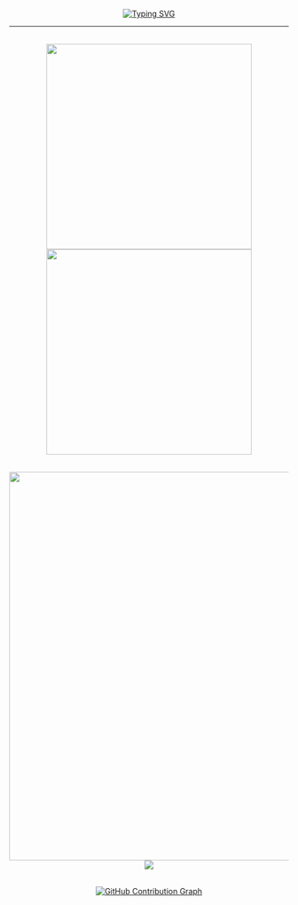 <center>
  <p align="center">
    <a href="https://git.io/typing-svg">
      <img src="https://readme-typing-svg.demolab.com?font=Fira+Code&pause=1000&color=3566E6&width=435&lines=%F0%9F%91%8B+Hey+there!+I'm+Nahidh!" alt="Typing SVG" />
    </a>
  </p>
  <hr>
  <br>

  <div align="center">
    <img width="370px" src="https://github-readme-stats.vercel.app/api?username=Nahidh96&custom_title=Nahidh's+Github+Stats&show_icons=true&hide_border=true&count_private=true&bg_color=00000000&title_color=58a6fe&text_color=878787&icon_color=58a6fe&cache_seconds=1800" />
    <img width="370px" src="https://github-readme-streak-stats.herokuapp.com/?user=Nahidh96&background=00000000&hide_border=true&stroke=878787&ring=4c8ed9&fire=4c8ed9&currStreakNum=878787&sideNums=878787&currStreakLabel=878787&sideLabels=878787&dates=878787" />
  </div>
  <br>
  <p align="center">
    <a href="https://skillicons.dev">
      <img width="700px" src="https://skillicons.dev/icons?i=php,react,angular,flutter,materialui,css,sass,tailwind,javascript,nodejs,typescript,python,mysql,mongodb,firebase,docker,kubernetes,azure,aws,cloudflare,netlify,heroku,postman,appwrite,atom,git,java,stackoverflow,figma,c#" />
    </a>
    <a href="https://skillicons.dev">
      <img src="https://skillicons.dev/icons?i=github,githubactions,git,devto,bots,vscode,idea" />
    </a>
    <br>
    <br>
    <!-- Trophy section removed since customization is limited -->
  </p>

  <a href="https://github.com/ashutosh00710/github-readme-activity-graph">
    <img src="https://github-readme-activity-graph.vercel.app/graph?username=Nahidh96&bg_color=0d1117&color=878787&line=4c8ed9&point=878787&area=true&hide_border=true" alt="GitHub Contribution Graph">
  </a>

